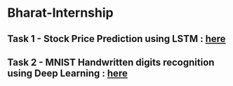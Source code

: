 # Bharat-Internship

## Task 1 - Stock Price Prediction using LSTM : [here]([url](https://github.com/shivji-sj/Bharat-Internship/tree/main/Apple%20Stock%20Price%20Prediction%20using%20Deep%20Learning)https://github.com/shivji-sj/Bharat-Internship/tree/main/Apple%20Stock%20Price%20Prediction%20using%20Deep%20Learning)

## Task 2 - MNIST Handwritten digits recognition using Deep Learning : [here]([url](https://github.com/shivji-sj/Bharat-Internship/tree/main/Handwritten%20Digits%20Recognition%20using%20Deep%20Learning)https://github.com/shivji-sj/Bharat-Internship/tree/main/Handwritten%20Digits%20Recognition%20using%20Deep%20Learning)
